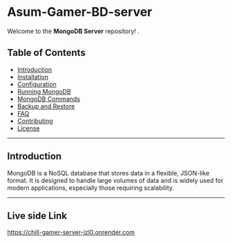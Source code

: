 # Asum-Gamer-BD-server

Welcome to the **MongoDB Server** repository! .

## Table of Contents
- [Introduction](#introduction)
- [Installation](#installation)
- [Configuration](#configuration)
- [Running MongoDB](#running-mongodb)
- [MongoDB Commands](#mongodb-commands)
- [Backup and Restore](#backup-and-restore)
- [FAQ](#faq)
- [Contributing](#contributing)
- [License](#license)

---

## Introduction

MongoDB is a NoSQL database that stores data in a flexible, JSON-like format. It is designed to handle large volumes of data and is widely used for modern applications, especially those requiring scalability.

---

## Live side Link

https://chill-gamer-server-jzl0.onrender.com

